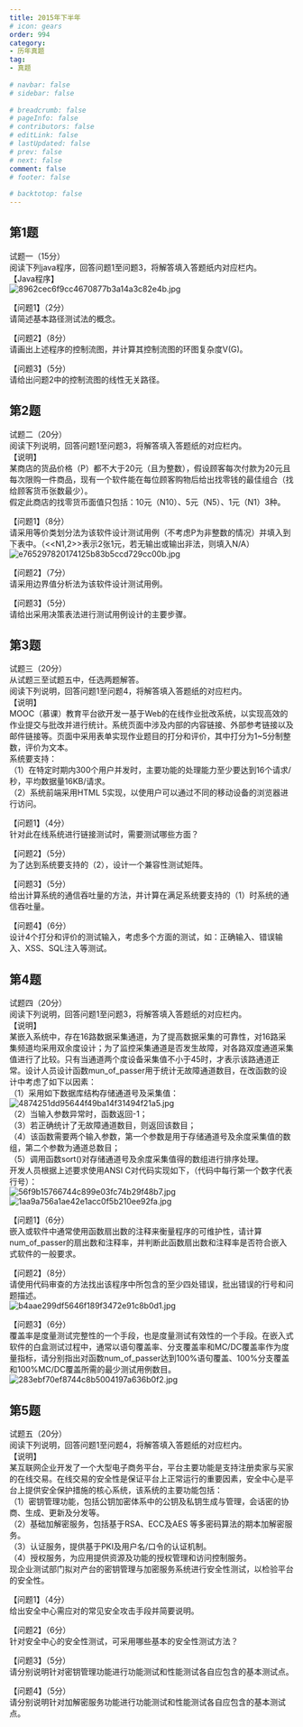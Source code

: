 ```yaml
---  
title: 2015年下半年  
# icon: gears  
order: 994  
category:  
- 历年真题  
tag:  
- 真题  
  
# navbar: false  
# sidebar: false  
  
# breadcrumb: false  
# pageInfo: false  
# contributors: false  
# editLink: false  
# lastUpdated: false  
# prev: false  
# next: false  
comment: false  
# footer: false  
  
# backtotop: false  
---  
```

## 第1题 ##

试题一（15分）  
阅读下列java程序，回答问题1至问题3，将解答填入答题纸内对应栏内。  
【Java程序】  
![8962cec6f9cc4670877b3a14a3c82e4b.jpg][]  
  
【问题1】（2分）  
请简述基本路径测试法的概念。  
  
【问题2】（8分）  
请画出上述程序的控制流图，并计算其控制流图的环图复杂度V(G)。  
  
【问题3】（5分）  
请给出问题2中的控制流图的线性无关路径。  


## 第2题 ##

试题二（20分）  
阅读下列说明，回答问题1至问题3，将解答填入答题纸的对应栏内。  
【说明】  
某商店的货品价格（P）都不大于20元（且为整数），假设顾客每次付款为20元且每次限购一件商品，现有一个软件能在每位顾客购物后给出找零钱的最佳组合（找给顾客货币张数最少）。  
假定此商店的找零货币面值只包括：10元（N10）、5元（N5）、1元（N1）3种。  
  
【问题1】（8分）  
请采用等价类划分法为该软件设计测试用例（不考虑P为非整数的情况）并填入到下表中。（&lt;&lt;N1,2&gt;&gt;表示2张1元，若无输出或输出非法，则填入N/A）  
![e765297820174125b83b5ccd729cc00b.jpg][]  
  
【问题2】（7分）  
请采用边界值分析法为该软件设计测试用例。  
  
【问题3】（5分）  
请给出采用决策表法进行测试用例设计的主要步骤。  


## 第3题 ##

试题三（20分）  
从试题三至试题五中，任选两题解答。  
阅读下列说明，回答问题1至问题4，将解答填入答题纸的对应栏内。  
【说明】  
MOOC（慕课）教育平台欲开发一基于Web的在线作业批改系统，以实现高效的作业提交与批改并进行统计。系统页面中涉及内部的内容链接、外部参考链接以及邮件链接等。页面中采用表单实现作业题目的打分和评价，其中打分为1~5分制整数，评价为文本。  
系统要支持：  
（1）在特定时期内300个用户并发时，主要功能的处理能力至少要达到16个请求/秒，平均数据量16KB/请求。  
（2）系统前端采用HTML 5实现，以使用户可以通过不同的移动设备的浏览器进行访问。  
  
【问题1】（4分）  
针对此在线系统进行链接测试时，需要测试哪些方面？  
  
【问题2】（5分）  
为了达到系统要支持的（2），设计一个兼容性测试矩阵。  
  
【问题3】（5分）  
给出计算系统的通信吞吐量的方法，并计算在满足系统要支持的（1）时系统的通信吞吐量。  
  
【问题4】（6分）  
设计4个打分和评价的测试输入，考虑多个方面的测试，如：正确输入、错误输入、XSS、SQL注入等测试。  


## 第4题 ##

试题四（20分）  
阅读下列说明，回答问题1至问题3，将解答填入答题纸的对应栏内。  
【说明】  
某嵌入系统中，存在16路数据采集通道，为了提高数据采集的可靠性，对16路采集频道均采用双余度设计；为了监控采集通道是否发生故障，对各路双度通道采集值进行了比较。只有当通道两个度设备采集值不小于45时，才表示该路通道正常。设计人员设计函数mun\_of\_passer用于统计无故障通道数目，在改函数的设计中考虑了如下以因素：  
（1）采用如下数据库结构存储通道号及采集值：  
![4874251dd95644f49ba14f31494f21a5.jpg][]  
（2）当输入参数异常时，函数返回-1；  
（3）若正确统计了无故障通道数目，则返回该数目；  
（4）该函数需要两个输入参数，第一个参数是用于存储通道号及余度采集值的数组，第二个参数为通道总数目；  
（5）调用函数sort()对存储通道号及余度采集值得的数组进行排序处理。  
开发人员根据上述要求使用ANSI C对代码实现如下，（代码中每行第一个数字代表行号）：  
![56f9b15766744c899e03fc74b29f48b7.jpg][]  
![1aa9a756a1ae42e1acc0f5b210ee92fa.jpg][]  
  
【问题1】（6分）  
嵌入或软件中通常使用函数扇出数的注释来衡量程序的可维护性，请计算num\_of\_passer的扇出数和注释率，并判断此函数扇出数和注释率是否符合嵌入式软件的一般要求。  
  
【问题2】（8分）  
请使用代码审查的方法找出该程序中所包含的至少四处错误，批出错误的行号和问题描述。  
![b4aae299df5646f189f3472e91c8b0d1.jpg][]  
  
【问题3】（6分）  
覆盖率是度量测试完整性的一个手段，也是度量测试有效性的一个手段。在嵌入式软件的白盒测试过程中，通常以语句覆盖率、分支覆盖率和MC/DC覆盖率作为度量指标，请分别指出对函数num\_of\_passer达到100%语句覆盖、100%分支覆盖和100%MC/DC覆盖所需的最少测试用例数目。  
![283ebf70ef8744c8b5004197a636b0f2.jpg][]  


## 第5题 ##

试题五（20分）  
阅读下列说明，回答问题1至问题4，将解答填入答题纸的对应栏内。  
【说明】  
某互联网企业开发了一个大型电子商务平台，平台主要功能是支持注册卖家与买家的在线交易。在线交易的安全性是保证平台上正常运行的重要因素，安全中心是平台上提供安全保护措施的核心系统，该系统的主要功能包括：  
（1）密钥管理功能，包括公钥加密体系中的公钥及私钥生成与管理，会话密的协商、生成、更新及分发等。  
（2）基础加解密服务，包括基于RSA、ECC及AES 等多密码算法的期本加解密服务。  
（3）认证服务，提供基于PKI及用户名/口令的认证机制。  
（4）授权服务，为应用提供资源及功能的授权管理和访问控制服务。  
现企业测试部门拟对产台的密钥管理与加密服务系统进行安全性测试，以检验平台的安全性。  
  
【问题1】（4分）  
给出安全中心需应对的常见安全攻击手段并简要说明。  
  
【问题2】（6分）  
针对安全中心的安全性测试，可采用哪些基本的安全性测试方法？  
  
【问题3】（5分）  
请分别说明针对密钥管理功能进行功能测试和性能测试各自应包含的基本测试点。  
  
【问题4】（5分）  
请分别说明针对加解密服务功能进行功能测试和性能测试各自应包含的基本测试点。  



[8962cec6f9cc4670877b3a14a3c82e4b.jpg]: https://www.xkxxkx.cn/file/exam/software/软件评测师/案例/第1题/8962cec6f9cc4670877b3a14a3c82e4b.jpg
[e765297820174125b83b5ccd729cc00b.jpg]: https://www.xkxxkx.cn/file/exam/software/软件评测师/案例/第2题/e765297820174125b83b5ccd729cc00b.jpg
[4874251dd95644f49ba14f31494f21a5.jpg]: https://www.xkxxkx.cn/file/exam/software/软件评测师/案例/第4题/4874251dd95644f49ba14f31494f21a5.jpg
[56f9b15766744c899e03fc74b29f48b7.jpg]: https://www.xkxxkx.cn/file/exam/software/软件评测师/案例/第4题/56f9b15766744c899e03fc74b29f48b7.jpg
[1aa9a756a1ae42e1acc0f5b210ee92fa.jpg]: https://www.xkxxkx.cn/file/exam/software/软件评测师/案例/第4题/1aa9a756a1ae42e1acc0f5b210ee92fa.jpg
[b4aae299df5646f189f3472e91c8b0d1.jpg]: https://www.xkxxkx.cn/file/exam/software/软件评测师/案例/第4题/b4aae299df5646f189f3472e91c8b0d1.jpg
[283ebf70ef8744c8b5004197a636b0f2.jpg]: https://www.xkxxkx.cn/file/exam/software/软件评测师/案例/第4题/283ebf70ef8744c8b5004197a636b0f2.jpg
